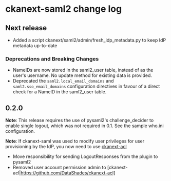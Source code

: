 # ckanext-saml2 change log

## Next release

* Added a script ckanext/saml2/admin/fresh_idp_metadata.py to keep IdP
  metadata up-to-date

### Deprecations and Breaking Changes

* NameIDs are now stored in the saml2_user table, instead of as the
  user's username. No update method for existing data is provided.
* Deprecated the `saml2.local_email_domains` and
  `saml2.sso_email_domains` configuration directives in favour of a
  direct check for a NameID in the saml2_user table.


## 0.2.0

**Note**: This release requires the use of pysaml2's challenge_decider to enable single logout, which was not required in 0.1. See the sample who.ini configuration.

**Note**: If ckanext-saml was used to modify user privileges for user provisioning by the IdP, you now need to use [ckanext-acl](https://github.com/DataShades/ckanext-acl)

* Move responsibility for sending LogoutResponses from the plugin to pysaml2
* Removed user account permission admin to [ckanext-acl|https://github.com/DataShades/ckanext-acl]